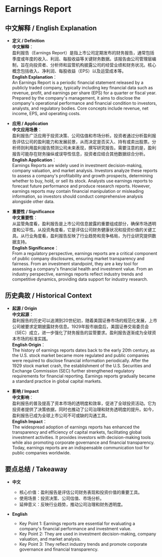 # Earnings Report

## 中文解释 / English Explanation

* **定义 / Definition**  
  **中文解释**：  
  盈利报告（Earnings Report）是指上市公司定期发布的财务报告，通常包括季度或年度的收入、利润、每股收益等关键财务数据。该报告由公司管理层编制，旨在向投资者、分析师和监管机构披露公司的经营业绩和财务状况。核心概念包括收入、净利润、每股收益（EPS）以及运营成本等。  
  **English Explanation**：  
  An Earnings Report is a periodic financial statement released by a publicly traded company, typically including key financial data such as revenue, profit, and earnings per share (EPS) for a quarter or fiscal year. Prepared by the company's management, it aims to disclose the company's operational performance and financial condition to investors, analysts, and regulatory bodies. Core concepts include revenue, net income, EPS, and operating costs.

* **应用 / Application**  
  **中文应用场景**：  
  盈利报告广泛应用于投资决策、公司估值和市场分析。投资者通过分析盈利报告评估公司的盈利能力和发展前景，从而决定是否买入、持有或卖出股票。分析师则利用盈利报告预测公司未来表现，撰写研究报告。需要注意的是，盈利报告可能存在财务操纵或误导性信息，投资者应结合其他数据综合分析。  
  **English Application**：  
  Earnings Reports are widely used in investment decision-making, company valuation, and market analysis. Investors analyze these reports to assess a company's profitability and growth prospects, determining whether to buy, hold, or sell its stock. Analysts use earnings reports to forecast future performance and produce research reports. However, earnings reports may contain financial manipulation or misleading information, so investors should conduct comprehensive analysis alongside other data.

* **重要性 / Significance**  
  **中文重要性**：  
  从监管角度看，盈利报告是上市公司信息披露的重要组成部分，确保市场透明度和公平性。从投资角度看，它是评估公司财务健康状况和投资价值的关键工具。从行业角度看，盈利报告反映了行业趋势和竞争格局，为行业研究提供数据支持。  
  **English Significance**：  
  From a regulatory perspective, earnings reports are a critical component of public company disclosures, ensuring market transparency and fairness. From an investment standpoint, they are a key tool for assessing a company's financial health and investment value. From an industry perspective, earnings reports reflect industry trends and competitive dynamics, providing data support for industry research.

## 历史典故 / Historical Context

* **起源 / Origin**  
  **中文起源**：  
  盈利报告的历史可以追溯到20世纪初，随着美国证券市场的规范化发展，上市公司被要求定期披露财务信息。1929年股市崩盘后，美国证券交易委员会（SEC）成立，进一步强化了财务报告的监管要求。盈利报告逐渐成为全球资本市场的标准实践。  
  **English Origin**：  
  The history of earnings reports dates back to the early 20th century, as the U.S. stock market became more regulated and public companies were required to disclose financial information periodically. After the 1929 stock market crash, the establishment of the U.S. Securities and Exchange Commission (SEC) further strengthened regulatory requirements for financial reporting. Earnings reports gradually became a standard practice in global capital markets.

* **影响 / Impact**  
  **中文影响**：  
  盈利报告的普及提高了资本市场的透明度和效率，促进了全球投资活动。它为投资者提供了决策依据，同时也推动了公司治理和财务透明度的提升。如今，盈利报告已成为全球上市公司不可或缺的沟通工具。  
  **English Impact**：  
  The widespread adoption of earnings reports has enhanced the transparency and efficiency of capital markets, facilitating global investment activities. It provides investors with decision-making tools while also promoting corporate governance and financial transparency. Today, earnings reports are an indispensable communication tool for public companies worldwide.

## 要点总结 / Takeaway

* **中文**  
  - 核心价值：盈利报告是评估公司财务表现和投资价值的重要工具。  
  - 使用场景：投资决策、公司估值、市场分析。  
  - 延伸意义：反映行业趋势，推动公司治理和财务透明度。  

* **English**  
  - Key Point 1: Earnings reports are essential for evaluating a company's financial performance and investment value.  
  - Key Point 2: They are used in investment decision-making, company valuation, and market analysis.  
  - Key Point 3: They reflect industry trends and promote corporate governance and financial transparency.